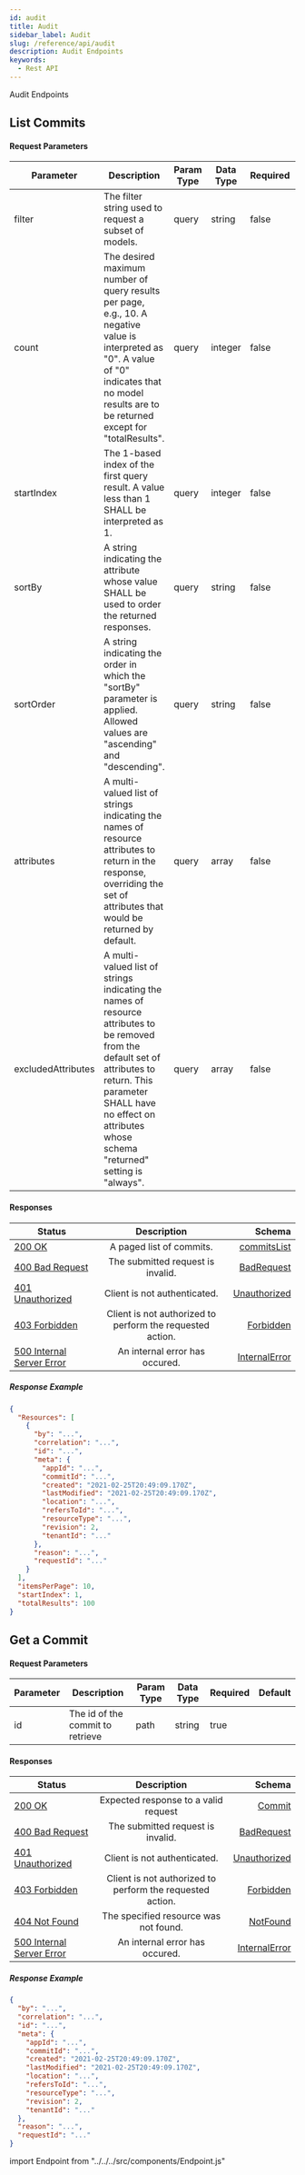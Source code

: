 ```yaml
---
id: audit
title: Audit
sidebar_label: Audit
slug: /reference/api/audit
description: Audit Endpoints
keywords:
  - Rest API
---
```


Audit Endpoints



## List Commits



<Endpoint method="get" path="/api/v1/audit/commits"/>

#### Request Parameters

| Parameter     |      Description      |  Param Type | Data Type | Required | Default
| ------------- | -----------         | ----       | ----     | ----    | ------ |
| filter | The filter string used to request a subset of models. | query | string | false |  |
| count | The desired maximum number of query results per page, e.g., 10. A negative value is interpreted as "0". A value of "0" indicates that no model results are to be returned except for "totalResults". | query | integer | false |  |
| startIndex | The 1-based index of the first query result. A value less than 1 SHALL be interpreted as 1. | query | integer | false |  |
| sortBy | A string indicating the attribute whose value SHALL be used to order the returned responses. | query | string | false |  |
| sortOrder | A string indicating the order in which the "sortBy" parameter is applied.  Allowed values are "ascending" and "descending". | query | string | false |  |
| attributes | A multi-valued list of strings indicating the names of resource attributes to return in the response, overriding the set of attributes that would be returned by default. | query | array | false |  |
| excludedAttributes | A multi-valued list of strings indicating the names of resource attributes to be removed from the default set of attributes to return.  This parameter SHALL have no effect on attributes whose schema "returned" setting is "always". | query | array | false |  |




#### Responses

| Status     |     Description       |  Schema
| ---------- | :--------------:      | -------:|
[200 OK](https://tools.ietf.org/html/rfc7231#section-6.3.1) | A paged list of commits. | [commitsList](/docs/reference/api/api-schemas#commitslist)
[400 Bad Request](https://tools.ietf.org/html/rfc7231#section-6.5.1) | The submitted request is invalid. | [BadRequest](/docs/reference/api/api-schemas#badrequest)
[401 Unauthorized](https://tools.ietf.org/html/rfc7235#section-3.1) | Client is not authenticated. | [Unauthorized](/docs/reference/api/api-schemas#unauthorized)
[403 Forbidden](https://tools.ietf.org/html/rfc7231#section-6.5.3) | Client is not authorized to perform the requested action. | [Forbidden](/docs/reference/api/api-schemas#forbidden)
[500 Internal Server Error](https://tools.ietf.org/html/rfc7231#section-6.6.1) | An internal error has occured. | [InternalError](/docs/reference/api/api-schemas#internalerror)



##### Response Example
```json
{
  "Resources": [
    {
      "by": "...",
      "correlation": "...",
      "id": "...",
      "meta": {
        "appId": "...",
        "commitId": "...",
        "created": "2021-02-25T20:49:09.170Z",
        "lastModified": "2021-02-25T20:49:09.170Z",
        "location": "...",
        "refersToId": "...",
        "resourceType": "...",
        "revision": 2,
        "tenantId": "..."
      },
      "reason": "...",
      "requestId": "..."
    }
  ],
  "itemsPerPage": 10,
  "startIndex": 1,
  "totalResults": 100
}
```










## Get a Commit



<Endpoint method="get" path="/api/v1/audit/commits/{id}"/>

#### Request Parameters

| Parameter     |      Description      |  Param Type | Data Type | Required | Default
| ------------- | -----------         | ----       | ----     | ----    | ------ |
| id | The id of the commit to retrieve | path | string | true |  |




#### Responses

| Status     |     Description       |  Schema
| ---------- | :--------------:      | -------:|
[200 OK](https://tools.ietf.org/html/rfc7231#section-6.3.1) | Expected response to a valid request | [Commit](/docs/reference/api/api-schemas#commit)
[400 Bad Request](https://tools.ietf.org/html/rfc7231#section-6.5.1) | The submitted request is invalid. | [BadRequest](/docs/reference/api/api-schemas#badrequest)
[401 Unauthorized](https://tools.ietf.org/html/rfc7235#section-3.1) | Client is not authenticated. | [Unauthorized](/docs/reference/api/api-schemas#unauthorized)
[403 Forbidden](https://tools.ietf.org/html/rfc7231#section-6.5.3) | Client is not authorized to perform the requested action. | [Forbidden](/docs/reference/api/api-schemas#forbidden)
[404 Not Found](https://tools.ietf.org/html/rfc7231#section-6.5.4) | The specified resource was not found. | [NotFound](/docs/reference/api/api-schemas#notfound)
[500 Internal Server Error](https://tools.ietf.org/html/rfc7231#section-6.6.1) | An internal error has occured. | [InternalError](/docs/reference/api/api-schemas#internalerror)



##### Response Example
```json
{
  "by": "...",
  "correlation": "...",
  "id": "...",
  "meta": {
    "appId": "...",
    "commitId": "...",
    "created": "2021-02-25T20:49:09.170Z",
    "lastModified": "2021-02-25T20:49:09.170Z",
    "location": "...",
    "refersToId": "...",
    "resourceType": "...",
    "revision": 2,
    "tenantId": "..."
  },
  "reason": "...",
  "requestId": "..."
}
```











import Endpoint from "../../../src/components/Endpoint.js"
